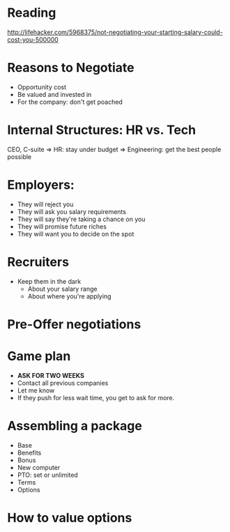 # Reading

http://lifehacker.com/5968375/not-negotiating-your-starting-salary-could-cost-you-500000

# Reasons to Negotiate
* Opportunity cost
* Be valued and invested in
* For the company: don't get poached

# Internal Structures: HR vs. Tech
CEO, C-suite
=> HR: stay under budget
=> Engineering: get the best people possible

# Employers:
* They will reject you
* They will ask you salary requirements
* They will say they're taking a chance on you
* They will promise future riches
* They will want you to decide on the spot

# Recruiters
* Keep them in the dark
  * About your salary range
  * About where you're applying

# Pre-Offer negotiations

# Game plan
 * **ASK FOR TWO WEEKS**
 * Contact all previous companies
 * Let me know
 * If they push for less wait time, you get to ask for more.

# Assembling a package
* Base
* Benefits
* Bonus 
* New computer
* PTO: set or unlimited
* Terms
* Options

# How to value options
